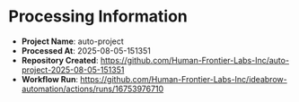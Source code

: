 # Processing Information

- **Project Name**: auto-project
- **Processed At**: 2025-08-05-151351
- **Repository Created**: https://github.com/Human-Frontier-Labs-Inc/auto-project-2025-08-05-151351
- **Workflow Run**: https://github.com/Human-Frontier-Labs-Inc/ideabrow-automation/actions/runs/16753976710
